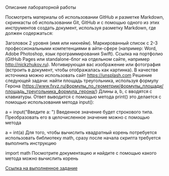 
Описание лабораторной работы 


Посмотреть материалы об использовании GitHub и разметке Markdown, скринкасты об использовании Git, GitHub и с помощью одного из этих инструментов создать документ, используя разметку Markdown, где должен содержаться:

Заголовок 2 уровня (имя или никнейм).
Маркированный список с 2-3 профессиональными компетенциями в айти-сфере (например: Word, Adobe Photoshop, язык программирования Swift).
Ссылка на портфолио (GitHub Pages или standalone-блог на отдельном сайте, например http://nickzhukov.ru).
Мотивирующая вас изображение или фотография (встроить в документ, чтобы отображалась как картинка). В качестве источника можно использовать сайт https://unsplash.com
Решение следующей задачи: найти площадь треугольника, используя формулу Герона (https://www.fxyz.ru/формулы_по_геометрии/формулы_площади/площадь_треугольника_формула_герона/)
Длины a, b, c вводятся с клавиатуры. Ответ выводится с помощью метода print() это делается с помощью использования метода input():

a = input("Введите a: ")
Введенное значение будет строкового типа. Преобразовать его в целочисленное значение можно с помощью метода

a = int(a)
Для того, чтобы вычислить квадратный корень потребуется использовать библиотеку math, сразу после начала скрипта требуется выполнить инструкцию

import math
Посмотрите документацию и найдите с помощью какого метода можно вычислить корень

[Ссылка на выполненное задание](https://github.com/python-basic/sem3-lr2-AlexTrubkina)
